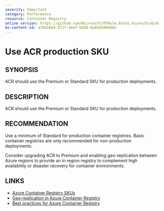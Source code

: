 ```yaml
---
severity: Important
category: Performance
resource: Container Registry
online version: https://github.com/Microsoft/PSRule.Rules.Azure/blob/master/docs/rules/en/Azure.ACR.MinSku.md
ms-content-id: a70d16d4-3717-4eef-b588-8a0204860d6e
---
```


# Use ACR production SKU

## SYNOPSIS

ACR should use the Premium or Standard SKU for production deployments.

## DESCRIPTION

ACR should use the Premium or Standard SKU for production deployments.

## RECOMMENDATION

Use a minimum of Standard for production container registries.
Basic container registries are only recommended for non-production deployments.

Consider upgrading ACR to Premium and enabling geo-replication between Azure regions to provide an in region registry to complement high availability or disaster recovery for container environments.

## LINKS

- [Azure Container Registry SKUs](https://docs.microsoft.com/en-us/azure/container-registry/container-registry-skus)
- [Geo-replication in Azure Container Registry](https://docs.microsoft.com/en-us/azure/container-registry/container-registry-geo-replication)
- [Best practices for Azure Container Registry](https://docs.microsoft.com/en-us/azure/container-registry/container-registry-best-practices#geo-replicate-multi-region-deployments)
